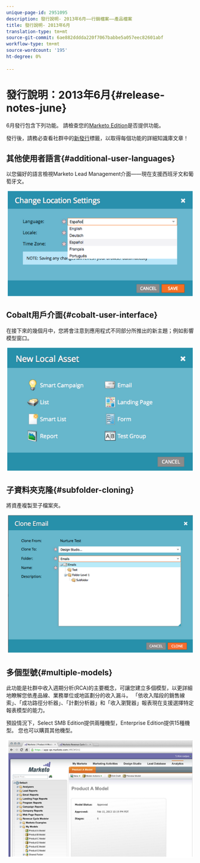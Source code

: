 ```yaml
---
unique-page-id: 2951095
description: 發行說明- 2013年6月——行銷檔案——產品檔案
title: 發行說明- 2013年6月
translation-type: tm+mt
source-git-commit: 6ae882dddda220f7067babbe5a057eec82601abf
workflow-type: tm+mt
source-wordcount: '195'
ht-degree: 0%

---
```



# 發行說明：2013年6月{#release-notes-june}

6月發行包含下列功能。 請檢查您的[Marketo Edition](https://docs.marketo.com/display/docs/assets/pricing.php)是否提供功能。

發行後，請務必查看社群中的[新發行](release-notes-december-2013.md)標籤，以取得每個功能的詳細知識庫文章！

## 其他使用者語言{#additional-user-languages}

以您偏好的語言檢視Marketo Lead Management介面——現在支援西班牙文和葡萄牙文。

![](assets/image2014-9-22-16-3a25-3a54.png)

## Cobalt用戶介面{#cobalt-user-interface}

在接下來的幾個月中，您將會注意到應用程式不同部分所推出的新主題；例如影響模型窗口。

![](assets/image2014-9-22-16-3a26-3a8.png)

## 子資料夾克隆{#subfolder-cloning}

將資產複製至子檔案夾。

![](assets/image2014-9-22-16-3a26-3a25.png)

## 多個型號{#multiple-models}

此功能是社群中收入週期分析(RCA)的主要概念，可讓您建立多個模型，以更詳細地瞭解您依產品線、業務單位或地區劃分的收入漏斗。 「依收入階段的銷售線索」、「成功路徑分析器」、「計劃分析器」和「收入瀏覽器」報表現在支援選擇特定報表模型的能力。

預設情況下，Select SMB Edition提供兩種機型，Enterprise Edition提供15種機型。 您也可以購買其他機型。

![](assets/image2014-9-22-16-3a26-3a59.png)

